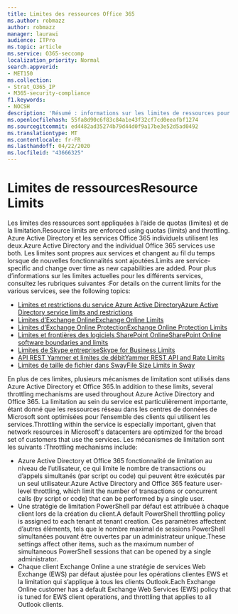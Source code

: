 ```yaml
---
title: Limites des ressources Office 365
ms.author: robmazz
author: robmazz
manager: laurawi
audience: ITPro
ms.topic: article
ms.service: O365-seccomp
localization_priority: Normal
search.appverid:
- MET150
ms.collection:
- Strat_O365_IP
- M365-security-compliance
f1.keywords:
- NOCSH
description: 'Résumé : informations sur les limites de ressources pour les différentes applications dans Office 365.'
ms.openlocfilehash: 55fa8d90c6f83c84a1e43f32cf7cd0eeafbf1274
ms.sourcegitcommit: ed4482ad35274b79d44d0f9a17be3e52d5ad0492
ms.translationtype: MT
ms.contentlocale: fr-FR
ms.lasthandoff: 04/22/2020
ms.locfileid: "43666325"
---
```

# <a name="resource-limits"></a><span data-ttu-id="8b168-103">Limites de ressources</span><span class="sxs-lookup"><span data-stu-id="8b168-103">Resource Limits</span></span>

<span data-ttu-id="8b168-104">Les limites des ressources sont appliquées à l’aide de quotas (limites) et de la limitation.</span><span class="sxs-lookup"><span data-stu-id="8b168-104">Resource limits are enforced using quotas (limits) and throttling.</span></span> <span data-ttu-id="8b168-105">Azure Active Directory et les services Office 365 individuels utilisent les deux.</span><span class="sxs-lookup"><span data-stu-id="8b168-105">Azure Active Directory and the individual Office 365 services use both.</span></span> <span data-ttu-id="8b168-106">Les limites sont propres aux services et changent au fil du temps lorsque de nouvelles fonctionnalités sont ajoutées.</span><span class="sxs-lookup"><span data-stu-id="8b168-106">Limits are service-specific and change over time as new capabilities are added.</span></span> <span data-ttu-id="8b168-107">Pour plus d’informations sur les limites actuelles pour les différents services, consultez les rubriques suivantes :</span><span class="sxs-lookup"><span data-stu-id="8b168-107">For details on the current limits for the various services, see the following topics:</span></span>

- [<span data-ttu-id="8b168-108">Limites et restrictions du service Azure Active Directory</span><span class="sxs-lookup"><span data-stu-id="8b168-108">Azure Active Directory service limits and restrictions</span></span>](https://docs.microsoft.com/azure/azure-resource-manager/management/azure-subscription-service-limits)
- [<span data-ttu-id="8b168-109">Limites d’Exchange Online</span><span class="sxs-lookup"><span data-stu-id="8b168-109">Exchange Online Limits</span></span>](https://technet.microsoft.com/library/exchange-online-limits.aspx)
- [<span data-ttu-id="8b168-110">Limites d’Exchange Online Protection</span><span class="sxs-lookup"><span data-stu-id="8b168-110">Exchange Online Protection Limits</span></span>](https://technet.microsoft.com/library/exchange-online-protection-limits.aspx)
- [<span data-ttu-id="8b168-111">Limites et frontières des logiciels SharePoint Online</span><span class="sxs-lookup"><span data-stu-id="8b168-111">SharePoint Online software boundaries and limits</span></span>](https://support.office.com/article/SharePoint-Online-software-boundaries-and-limits-8F34FF47-B749-408B-ABC0-B605E1F6D498)
- [<span data-ttu-id="8b168-112">Limites de Skype entreprise</span><span class="sxs-lookup"><span data-stu-id="8b168-112">Skype for Business Limits</span></span>](https://technet.microsoft.com/library/skype-for-business-online-limits.aspx)
- [<span data-ttu-id="8b168-113">API REST Yammer et limites de débit</span><span class="sxs-lookup"><span data-stu-id="8b168-113">Yammer REST API and Rate Limits</span></span>](https://developer.yammer.com/docs/rest-api-rate-limits)
- [<span data-ttu-id="8b168-114">Limites de taille de fichier dans Sway</span><span class="sxs-lookup"><span data-stu-id="8b168-114">File Size Limits in Sway</span></span>](https://support.office.com/article/File-size-limits-in-Sway-4db21bc6-b42b-499f-9272-66e089db109f)

<span data-ttu-id="8b168-115">En plus de ces limites, plusieurs mécanismes de limitation sont utilisés dans Azure Active Directory et Office 365.</span><span class="sxs-lookup"><span data-stu-id="8b168-115">In addition to these limits, several throttling mechanisms are used throughout Azure Active Directory and Office 365.</span></span> <span data-ttu-id="8b168-116">La limitation au sein du service est particulièrement importante, étant donné que les ressources réseau dans les centres de données de Microsoft sont optimisées pour l’ensemble des clients qui utilisent les services.</span><span class="sxs-lookup"><span data-stu-id="8b168-116">Throttling within the service is especially important, given that network resources in Microsoft's datacenters are optimized for the broad set of customers that use the services.</span></span> <span data-ttu-id="8b168-117">Les mécanismes de limitation sont les suivants :</span><span class="sxs-lookup"><span data-stu-id="8b168-117">Throttling mechanisms include:</span></span>

- <span data-ttu-id="8b168-118">Azure Active Directory et Office 365 fonctionnalité de limitation au niveau de l’utilisateur, ce qui limite le nombre de transactions ou d’appels simultanés (par script ou code) qui peuvent être exécutés par un seul utilisateur.</span><span class="sxs-lookup"><span data-stu-id="8b168-118">Azure Active Directory and Office 365 feature user-level throttling, which limit the number of transactions or concurrent calls (by script or code) that can be performed by a single user.</span></span>
- <span data-ttu-id="8b168-119">Une stratégie de limitation PowerShell par défaut est attribuée à chaque client lors de la création du client.</span><span class="sxs-lookup"><span data-stu-id="8b168-119">A default PowerShell throttling policy is assigned to each tenant at tenant creation.</span></span> <span data-ttu-id="8b168-120">Ces paramètres affectent d’autres éléments, tels que le nombre maximal de sessions PowerShell simultanées pouvant être ouvertes par un administrateur unique.</span><span class="sxs-lookup"><span data-stu-id="8b168-120">These settings affect other items, such as the maximum number of simultaneous PowerShell sessions that can be opened by a single administrator.</span></span>
- <span data-ttu-id="8b168-121">Chaque client Exchange Online a une stratégie de services Web Exchange (EWS) par défaut ajustée pour les opérations clientes EWS et la limitation qui s’applique à tous les clients Outlook.</span><span class="sxs-lookup"><span data-stu-id="8b168-121">Each Exchange Online customer has a default Exchange Web Services (EWS) policy that is tuned for EWS client operations, and throttling that applies to all Outlook clients.</span></span>
